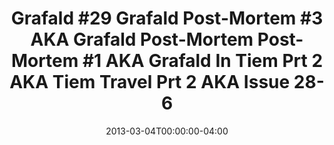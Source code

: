 ---
title: "Grafald #29 Grafald Post-Mortem #3 AKA Grafald Post-Mortem Post-Mortem #1 AKA Grafald In Tiem Prt 2 AKA Tiem Travel Prt 2 AKA Issue 28-6"
type: "image"
date: 2013-03-04T00:00:00-04:00
draft: false
categories: ["Projects"]
image_path: "../img/2013/29.png"
alt_text: ""
is_subpage: true
---